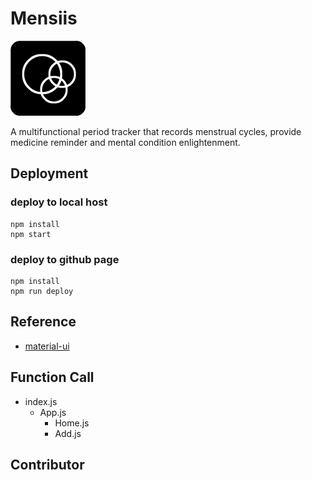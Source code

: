 # Mensiis

<img src="src/ICON/icon/2.png" alt="logo"/>

A multifunctional period tracker that records menstrual cycles, provide medicine reminder and mental condition enlightenment.



## Deployment

### deploy to local host

```shell
npm install
npm start
```

### deploy to github page

```shell
npm install
npm run deploy
```

## Reference

- [material-ui](https://material-ui.com/getting-started)

## Function Call

- index.js
  - App.js
    - Home.js
    - Add.js

## Contributor




